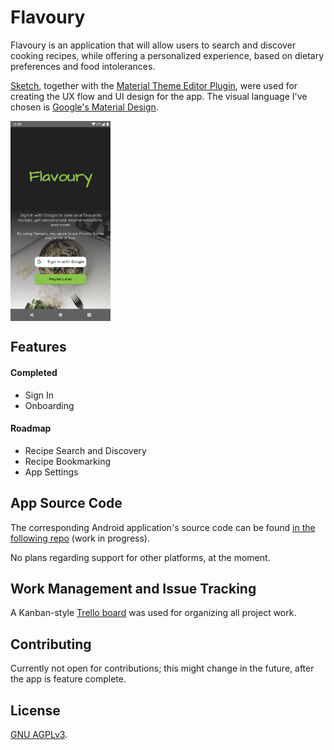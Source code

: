 # Flavoury

Flavoury is an application that will allow users to search and discover cooking recipes, while offering a personalized experience, based on dietary preferences and food intolerances.

[Sketch](https://www.sketch.com/), together with the [Material Theme Editor Plugin](https://material.io/resources/theme-editor/), were used for creating the UX flow and UI design for the app. The visual language I've chosen is [Google's Material Design](https://material.io/design/).

<div>
  <img align="center" src="sign_in.png" alt="Sign In screenshot" height="320" width="160">
</div>

## Features
#### Completed
* Sign In
* Onboarding

#### Roadmap
* Recipe Search and Discovery
* Recipe Bookmarking
* App Settings

## App Source Code
The corresponding Android application's source code can be found [in the following repo](https://github.com/mirceabucerzan/flavoury-android) (work in progress).

No plans regarding support for other platforms, at the moment.

## Work Management and Issue Tracking
A Kanban-style [Trello board](https://trello.com/b/PTm6Xphe/flavoury-app) was used for organizing all project work.

## Contributing
Currently not open for contributions; this might change in the future, after the app is feature complete.

## License
[GNU AGPLv3](LICENSE.txt).
